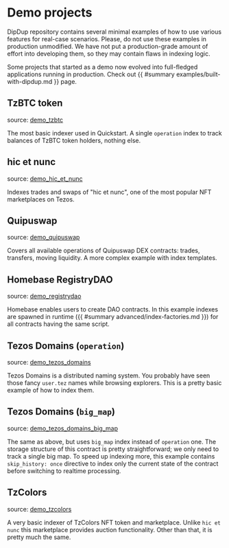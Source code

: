 # Demo projects

DipDup repository contains several minimal examples of how to use various features for real-case scenarios. Please, do not use these examples in production unmodified. We have not put a production-grade amount of effort into developing them, so they may contain flaws in indexing logic.

Some projects that started as a demo now evolved into full-fledged applications running in production. Check out {{ #summary examples/built-with-dipdup.md }} page.

## TzBTC token

source: [demo_tzbtc](https://github.com/dipdup-net/dipdup-py/tree/master/src/demo_tzbtc)

The most basic indexer used in Quickstart. A single `operation` index to track balances of TzBTC token holders, nothing else.

## hic et nunc

source: [demo_hic_et_nunc](https://github.com/dipdup-net/dipdup-py/tree/master/src/demo_hic_et_nunc)

Indexes trades and swaps of "hic et nunc", one of the most popular NFT marketplaces on Tezos.

## Quipuswap

source: [demo_quipuswap](https://github.com/dipdup-net/dipdup-py/tree/master/src/demo_quipuswap)

Covers all available operations of Quipuswap DEX contracts: trades, transfers, moving liquidity. A more complex example with index templates.

## Homebase RegistryDAO

source: [demo_registrydao](https://github.com/dipdup-net/dipdup-py/tree/master/src/demo_registrydao)

Homebase enables users to create DAO contracts. In this example indexes are spawned in runtime ({{ #summary advanced/index-factories.md }}) for all contracts having the same script.

## Tezos Domains (`operation`)

source: [demo_tezos_domains](https://github.com/dipdup-net/dipdup-py/tree/master/src/demo_tezos_domains)

Tezos Domains is a distributed naming system. You probably have seen those fancy `user.tez` names while browsing explorers. This is a pretty basic example of how to index them.

## Tezos Domains (`big_map`)

source: [demo_tezos_domains_big_map](https://github.com/dipdup-net/dipdup-py/tree/master/src/demo_tezos_domains_big_map)

The same as above, but uses `big_map` index instead of `operation` one. The storage structure of this contract is pretty straightforward; we only need to track a single big map. To speed up indexing more, this example contains `skip_history: once` directive to index only the current state of the contract before switching to realtime processing.

## TzColors

source: [demo_tzcolors](https://github.com/dipdup-net/dipdup-py/tree/master/src/demo_tzcolors)

A very basic indexer of TzColors NFT token and marketplace. Unlike `hic et nunc` this marketplace provides auction functionality. Other than that, it is pretty much the same.